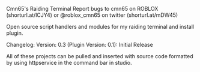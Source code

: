 Cmn65's Raiding Terminal
Report bugs to cmn65 on ROBLOX (shorturl.at/lCJY4) or @roblox_cmn65 on twitter (shorturl.at/mDW45)

Open source script handlers and modules for my raiding terminal and install plugin. 

Changelog:
Version: 0.3 (Plugin Version: 0.1): Initial Release


All of these projects can be pulled and inserted with source code formatted by using httpservice in the command bar in studio. 
